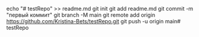 echo "# testRepo" >> readme.md 
git init 
git add readme.md 
git commit -m "первый коммит" 
git branch -M main 
git remote add origin https://github.com/Kristina-Bets/testRepo.git
 git push -u origin main# testRepo
